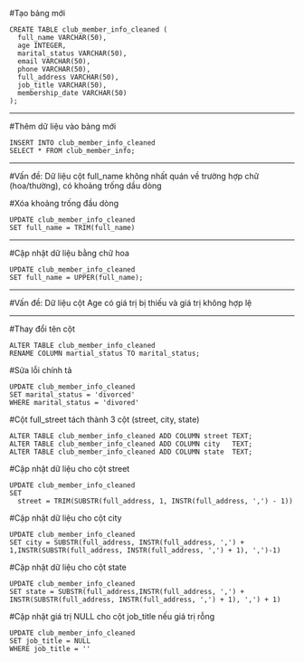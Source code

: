 #Tạo bảng mới
```
CREATE TABLE club_member_info_cleaned (
  full_name VARCHAR(50),
  age INTEGER,
  marital_status VARCHAR(50),
  email VARCHAR(50),
  phone VARCHAR(50),
  full_address VARCHAR(50),
  job_title VARCHAR(50),
  membership_date VARCHAR(50)
);
```
---- 
#Thêm dữ liệu vào bảng mới
```
INSERT INTO club_member_info_cleaned
SELECT * FROM club_member_info;
```
---- 
#Vấn đề: Dữ liệu cột full_name không nhất quán về trường hợp chữ (hoa/thường), có khoảng trống dầu dòng

#Xóa khoảng trống đầu dòng
```
UPDATE club_member_info_cleaned
SET full_name = TRIM(full_name)
```
---- 
#Cập nhật dữ liệu bằng chữ hoa
```
UPDATE club_member_info_cleaned
SET full_name = UPPER(full_name);
```
---- 
#Vấn đề: Dữ liệu cột Age có giá trị bị thiếu và giá trị không hợp lệ

---- 
#Thay đổi tên cột
```
ALTER TABLE club_member_info_cleaned
RENAME COLUMN martial_status TO marital_status;
```
#Sửa lỗi chính tả 
```
UPDATE club_member_info_cleaned
SET marital_status = 'divorced'
WHERE marital_status = 'divored'
```
#Cột full_street tách thành 3 cột (street, city, state)
```
ALTER TABLE club_member_info_cleaned ADD COLUMN street TEXT;
ALTER TABLE club_member_info_cleaned ADD COLUMN city   TEXT;
ALTER TABLE club_member_info_cleaned ADD COLUMN state  TEXT;
```
#Cập nhật dữ liệu cho cột street
```
UPDATE club_member_info_cleaned
SET
  street = TRIM(SUBSTR(full_address, 1, INSTR(full_address, ',') - 1))
```
#Cập nhật dữ liệu cho cột city
```
UPDATE club_member_info_cleaned
SET city = SUBSTR(full_address, INSTR(full_address, ',') + 1,INSTR(SUBSTR(full_address, INSTR(full_address, ',') + 1), ',')-1)
```
#Cập nhật dữ liệu cho cột state
```
UPDATE club_member_info_cleaned
SET state = SUBSTR(full_address,INSTR(full_address, ',') + INSTR(SUBSTR(full_address, INSTR(full_address, ',') + 1), ',') + 1)
```
#Cập nhật giá trị NULL cho cột job_title nếu giá trị rỗng
```
UPDATE club_member_info_cleaned
SET job_title = NULL
WHERE job_title = ''
```
